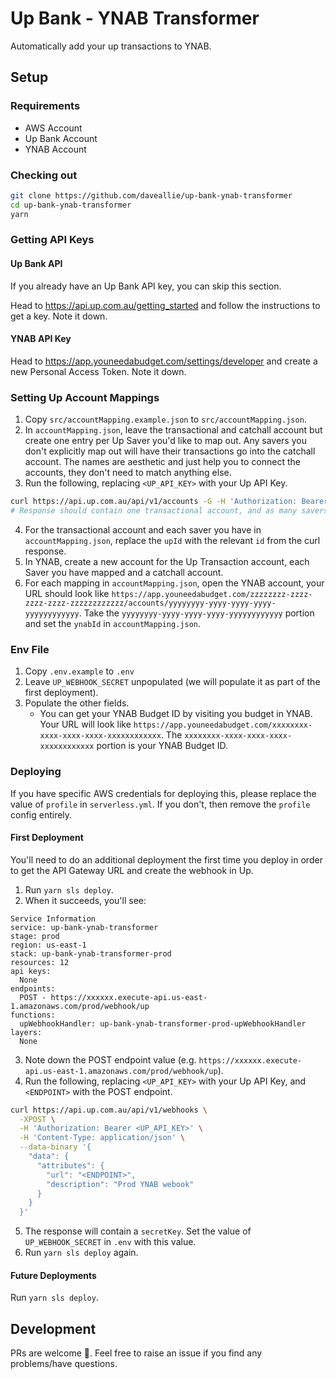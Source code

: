 # Up Bank - YNAB Transformer

Automatically add your up transactions to YNAB.

## Setup

### Requirements

- AWS Account
- Up Bank Account
- YNAB Account

### Checking out

```bash
git clone https://github.com/daveallie/up-bank-ynab-transformer
cd up-bank-ynab-transformer
yarn
```

### Getting API Keys

#### Up Bank API

If you already have an Up Bank API key, you can skip this section.

Head to https://api.up.com.au/getting_started and follow the instructions to get a key. Note it down.

#### YNAB API Key

Head to https://app.youneedabudget.com/settings/developer and create a new Personal Access Token.
Note it down.

### Setting Up Account Mappings

1. Copy `src/accountMapping.example.json` to `src/accountMapping.json`.
2. In `accountMapping.json`, leave the transactional and catchall account but create one entry per Up Saver you'd like
   to map out. Any savers you don't explicitly map out will have their transactions go into the catchall account. The
   names are aesthetic and just help you to connect the accounts, they don't need to match anything else.
3. Run the following, replacing `<UP_API_KEY>` with your Up API Key.

```bash
curl https://api.up.com.au/api/v1/accounts -G -H 'Authorization: Bearer <UP_API_KEY>'
# Response should contain one transactional account, and as many savers as you have.
```

4. For the transactional account and each saver you have in `accountMapping.json`, replace the `upId` with the relevant
   `id` from the curl response.
5. In YNAB, create a new account for the Up Transaction account, each Saver you have mapped and a catchall account.
6. For each mapping in `accountMapping.json`, open the YNAB account, your URL should look like
   `https://app.youneedabudget.com/zzzzzzzz-zzzz-zzzz-zzzz-zzzzzzzzzzzz/accounts/yyyyyyyy-yyyy-yyyy-yyyy-yyyyyyyyyyyy`.
   Take the `yyyyyyyy-yyyy-yyyy-yyyy-yyyyyyyyyyyy` portion and set the `ynabId` in `accountMapping.json`.

### Env File

1. Copy `.env.example` to `.env`
2. Leave `UP_WEBHOOK_SECRET` unpopulated (we will populate it as part of the first deployment).
3. Populate the other fields.
   - You can get your YNAB Budget ID by visiting you budget in YNAB. Your URL will look like
     `https://app.youneedabudget.com/xxxxxxxx-xxxx-xxxx-xxxx-xxxxxxxxxxxx`. The `xxxxxxxx-xxxx-xxxx-xxxx-xxxxxxxxxxxx`
     portion is your YNAB Budget ID.

### Deploying

If you have specific AWS credentials for deploying this, please replace the value of `profile` in `serverless.yml`. If
you don't, then remove the `profile` config entirely.

#### First Deployment

You'll need to do an additional deployment the first time you deploy in order to get the API Gateway URL and create the
webhook in Up.

1. Run `yarn sls deploy`.
2. When it succeeds, you'll see:

```
Service Information
service: up-bank-ynab-transformer
stage: prod
region: us-east-1
stack: up-bank-ynab-transformer-prod
resources: 12
api keys:
  None
endpoints:
  POST - https://xxxxxx.execute-api.us-east-1.amazonaws.com/prod/webhook/up
functions:
  upWebhookHandler: up-bank-ynab-transformer-prod-upWebhookHandler
layers:
  None
```

3. Note down the POST endpoint value (e.g. `https://xxxxxx.execute-api.us-east-1.amazonaws.com/prod/webhook/up`).
4. Run the following, replacing `<UP_API_KEY>` with your Up API Key, and `<ENDPOINT>` with the POST endpoint.

```bash
curl https://api.up.com.au/api/v1/webhooks \
  -XPOST \
  -H 'Authorization: Bearer <UP_API_KEY>' \
  -H 'Content-Type: application/json' \
  --data-binary '{
    "data": {
      "attributes": {
        "url": "<ENDPOINT>",
        "description": "Prod YNAB webook"
      }
    }
  }'
```

5. The response will contain a `secretKey`. Set the value of `UP_WEBHOOK_SECRET` in `.env` with this value.
6. Run `yarn sls deploy` again.

#### Future Deployments

Run `yarn sls deploy`.

## Development

PRs are welcome 🙂. Feel free to raise an issue if you find any problems/have questions.
